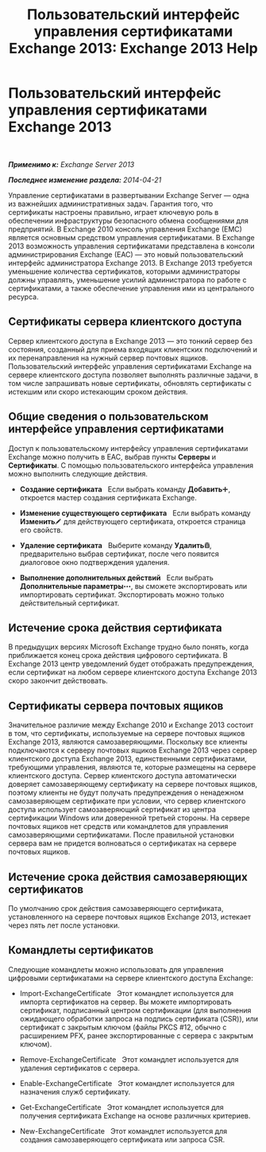 ﻿---
title: 'Пользовательский интерфейс управления сертификатами Exchange 2013: Exchange 2013 Help'
TOCTitle: Пользовательский интерфейс управления сертификатами Exchange 2013
ms:assetid: 8975848d-07f0-4643-9eac-20aece69945f
ms:mtpsurl: https://technet.microsoft.com/ru-ru/library/JJ984582(v=EXCHG.150)
ms:contentKeyID: 52061241
ms.date: 05/22/2018
mtps_version: v=EXCHG.150
ms.translationtype: MT
---

# Пользовательский интерфейс управления сертификатами Exchange 2013

 

_**Применимо к:** Exchange Server 2013_

_**Последнее изменение раздела:** 2014-04-21_

Управление сертификатами в развертывании Exchange Server — одна из важнейших административных задач. Гарантия того, что сертификаты настроены правильно, играет ключевую роль в обеспечении инфраструктуры безопасного обмена сообщениями для предприятий. В Exchange 2010 консоль управления Exchange (EMC) является основным средством управления сертификатами. В Exchange 2013 возможность управления сертификатами представлена в консоли администрирования Exchange (EAC) — это новый пользовательский интерфейс администратора Exchange 2013. В Exchange 2013 требуется уменьшение количества сертификатов, которыми администраторы должны управлять, уменьшение усилий администратора по работе с сертификатами, а также обеспечение управления ими из центрального ресурса.

## Сертификаты сервера клиентского доступа

Сервер клиентского доступа в Exchange 2013 — это тонкий сервер без состояния, созданный для приема входящих клиентских подключений и их перенаправления на нужный сервер почтовых ящиков. Пользовательский интерфейс управления сертификатами Exchange на сервере клиентского доступа позволяет выполнять различные задачи, в том числе запрашивать новые сертификаты, обновлять сертификаты с истекшим или скоро истекающим сроком действия.

## Общие сведения о пользовательском интерфейсе управления сертификатами

Доступ к пользовательскому интерфейсу управления сертификатами Exchange можно получить в EAC, выбрав пункты **Серверы** и **Сертификаты**. С помощью пользовательского интерфейса управления можно выполнить следующие действия.

  - **Создание сертификата**   Если выбрать команду **Добавить**![Значок добавления](images/JJ218640.c1e75329-d6d7-4073-a27d-498590bbb558(EXCHG.150).gif "Значок добавления"), откроется мастер создания сертификата Exchange.

  - **Изменение существующего сертификата**   Если выбрать команду **Изменить**![Значок редактирования](images/Bb124582.6f53ccb2-1f13-4c02-bea0-30690e6ea71d(EXCHG.150).gif "Значок редактирования") для действующего сертификата, откроется страница его свойств.

  - **Удаление сертификата**   Выберите команду **Удалить**![Значок удаления](images/Dd979797.14f639f6-61e8-4418-bbfb-0db14de9d2f5(EXCHG.150).gif "Значок удаления"), предварительно выбрав сертификат, после чего появится диалоговое окно подтверждения удаления.

  - **Выполнение дополнительных действий**   Если выбрать **Дополнительные параметры**![Значок дополнительных параметров](images/JJ150550.5381819e-3b21-4873-8714-e9b956290b28(EXCHG.150).gif "Значок дополнительных параметров"), вы сможете экспортировать или импортировать сертификат. Экспортировать можно только действительный сертификат.

## Истечение срока действия сертификата

В предыдущих версиях Microsoft Exchange трудно было понять, когда приближается конец срока действия цифрового сертификата. В Exchange 2013 центр уведомлений будет отображать предупреждения, если сертификат на любом сервере клиентского доступа Exchange 2013 скоро закончит действовать.

## Сертификаты сервера почтовых ящиков

Значительное различие между Exchange 2010 и Exchange 2013 состоит в том, что сертификаты, используемые на сервере почтовых ящиков Exchange 2013, являются самозаверяющими. Поскольку все клиенты подключаются к серверу почтовых ящиков Exchange 2013 через сервер клиентского доступа Exchange 2013, единственными сертификатами, требующими управления, являются те, которые размещены на сервере клиентского доступа. Сервер клиентского доступа автоматически доверяет самозаверяющему сертификату на сервере почтовых ящиков, поэтому клиенты не будут получать предупреждения о ненадежном самозаверяющем сертификате при условии, что сервер клиентского доступа использует самозаверяющий сертификат из центра сертификации Windows или доверенной третьей стороны. На сервере почтовых ящиков нет средств или командлетов для управления самозаверяющими сертификатами. После правильной установки сервера вам не придется волноваться о сертификатах на сервере почтовых ящиков.

## Истечение срока действия самозаверяющих сертификатов

По умолчанию срок действия самозаверяющего сертификата, установленного на сервере почтовых ящиков Exchange 2013, истекает через пять лет после установки.

## Командлеты сертификатов

Следующие командлеты можно использовать для управления цифровыми сертификатами на сервере клиентского доступа Exchange:

  - Import-ExchangeCertificate   Этот командлет используется для импорта сертификатов на сервер. Вы можете импортировать сертификат, подписанный центром сертификации (для выполнения ожидающего обработки запроса на подпись сертификата (CSR)), или сертификат с закрытым ключом (файлы PKCS \#12, обычно с расширением PFX, ранее экспортированные с сервера с закрытым ключом).

  - Remove-ExchangeCertificate   Этот командлет используется для удаления сертификатов с сервера.

  - Enable-ExchangeCertificate   Этот командлет используется для назначения служб сертификату.

  - Get-ExchangeCertificate   Этот командлет используется для получения сертификата Exchange на основе различных критериев.

  - New-ExchangeCertificate   Этот командлет используется для создания самозаверяющего сертификата или запроса CSR.

